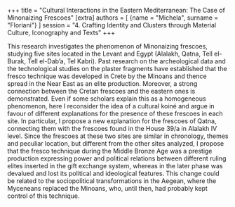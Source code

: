 +++
title = "Cultural Interactions in the Eastern Mediterranean: The Case of Minonaizing Frescoes"
[extra]
authors = [
    {name = "Michela", surname = "Floriani"}
]
session = "4. Crafting Identity and Clusters through Material Culture, Iconography and Texts"
+++

This research investigates the phenomenon of Minonaizing frescoes, studying five sites located in the Levant and Egypt (Alalakh, Qatna, Tell el-Burak, Tell el-Dab’a, Tel Kabri). 
Past research on the archeological data and the technological studies on the plaster fragments have established that the fresco technique was developed in Crete by the Minoans and thence spread in the Near East as an elite production. Moreover, a strong connection between the Cretan frescoes and the eastern ones is demonstrated. Even if some scholars explain this as a homogeneous phenomenon, here I reconsider the idea of a cultural koiné and argue in favour of different explanations for the presence of these frescoes in each site.
In particular, I propose a new explanation for the frescoes of Qatna, connecting them with the frescoes found in the House 39/a in Alalakh IV level. Since the frescoes at these two sites are similar in chronology, themes and peculiar location, but different from the other sites analyzed, I propose that the fresco technique during the Middle Bronze Age was a prestige production expressing power and political relations between different ruling elites inserted in the gift exchange system, whereas in the later phase was devalued and lost its political and ideological features. This change could be related to the sociopolitical transformations in the Aegean, where the Myceneans replaced the Minoans, who, until then, had probably kept control of this technique.


